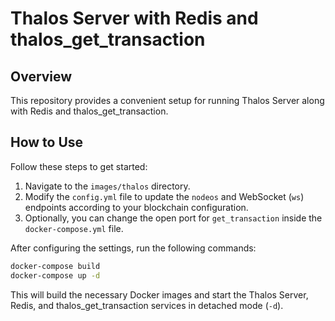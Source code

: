 # Thalos Server with Redis and thalos_get_transaction

## Overview

This repository provides a convenient setup for running Thalos Server along with Redis and thalos_get_transaction.

## How to Use

Follow these steps to get started:

1. Navigate to the `images/thalos` directory.
2. Modify the `config.yml` file to update the `nodeos` and WebSocket (`ws`) endpoints according to your blockchain configuration.
3. Optionally, you can change the open port for `get_transaction` inside the `docker-compose.yml` file.

After configuring the settings, run the following commands:

```bash
docker-compose build
docker-compose up -d
```

This will build the necessary Docker images and start the Thalos Server, Redis, and thalos_get_transaction services in detached mode (`-d`).